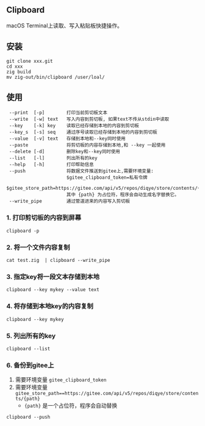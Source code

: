 ## Clipboard

macOS Terminal上读取、写入粘贴板快捷操作。

## 安装

```shell
git clone xxx.git
cd xxx
zig build
mv zig-out/bin/clipboard /user/loal/
```
## 使用

```shell
 --print  [-p]        打印当前剪切板文本
 --write  [-w] text   写入内容到剪切板, 如果text不传从stdin中读取
 --key    [-k] key    读取已经存储到本地的内容到剪切板
 --key_s  [-s] seq    通过序号读取已经存储到本地的内容到剪切板
 --value  [-v] text   存储到本地和--key同时使用
 --paste              将剪切板的内容存储到本地,和 --key 一起使用
 --delete [-d]        删除key和--key同时使用
 --list   [-l]        列出所有的key
 --help   [-h]        打印帮助信息
 --push               将数据文件推送到gitee上,需要环境变量:
                      $gitee_clipboard_token=私有令牌
                      $gitee_store_path=https://gitee.com/api/v5/repos/diqye/store/contents/{path}
                      其中 {path} 为占位符，程序会自动生成名字替换它。
 --write_pipe         通过管道进来的内容写入剪切板
 ```

### 1. 打印剪切板的内容到屏幕
```shell
clipboard -p
```
### 2. 将一个文件内容复制
```shell
cat test.zig  | clipboard --write_pipe
```
### 3. 指定key将一段文本存储到本地
```shell
clipboard --key mykey --value text
```
### 4. 将存储到本地key的内容复制
```shell
clipboard --key mykey
```
### 5. 列出所有的key
```shell
clipboard --list
```
### 6. 备份到gitee上
1. 需要环境变量 `gitee_clipboard_token`
1. 需要环境变量 `gitee_store_path==https://gitee.com/api/v5/repos/diqye/store/contents/{path}`
    - `{path}` 是一个占位符，程序会自动替换
```shell
clipboard --push
```